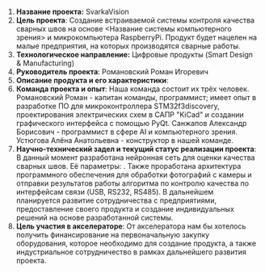 1. **Название проекта:** SvarkaVision
2. **Цель проекта**: Создание встраиваемой системы контроля качества сварных швов на основе <Название системы компьютерного зрения> и микрокомпьютера RaspberryPi. Продукт будет нацелен на малые предприятия, на которых производятся сварные работы. 
3. **Технологическое направление:** Цифровые продукты (Smart Design & Manufacturing)
4. **Руководитель проекта**: Романовский Роман Игоревич
5. **Описание продукта и его характеристики**: 
6. **Команда проекта и опыт**: Наша команда состоит их трёх человек. Романовский Роман - капитан команды, программист; имеет опыт в разработке ПО для микроконтроллера STM32f3discovery, проектирования электрических схем в САПР "KiCad" и создании графического интерфейса с помощью PyQt. Санжапов Александр Борисович - программист в сфере AI и компьютерного зрения. Устюгова Алёна Анатольевна - конструктор в нашей команде.
7. **Научно-технический задел и текущий статус реализации проекта**:  В данный момент разработана нейронная сеть для оценки качества сварных швов. Её параметры: . Также проработана архитектура программного обеспечения для обработки фотографий с камеры и отправки результатов работы алгоритма по контролю качества по интерфейсам связи (USB, RS232, RS485). В дальнейшем планируется развитие сотрудничества с предприятиями, предоставление своего продукта и создание индивидуальных решений на основе разработанной системы.
8. **Цель участия в акселераторе**: От акселератора нам бы хотелось получить финансирование на первоначальную закупку оборудования, которое необходимо для создание продукта, а также индустриальное сотрудничество в рамках дальнейшего развития проекта.